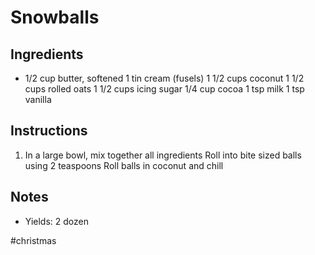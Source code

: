 # Snowballs

## Ingredients

- 1/2 cup butter, softened
1 tin cream (fusels)
1 1/2 cups coconut
1 1/2 cups rolled oats
1 1/2 cups icing sugar
1/4 cup cocoa
1 tsp milk
1 tsp vanilla

## Instructions

1. In a large bowl, mix together all ingredients
Roll into bite sized balls using 2 teaspoons
Roll balls in coconut and chill

## Notes

- Yields: 2 dozen

#christmas 